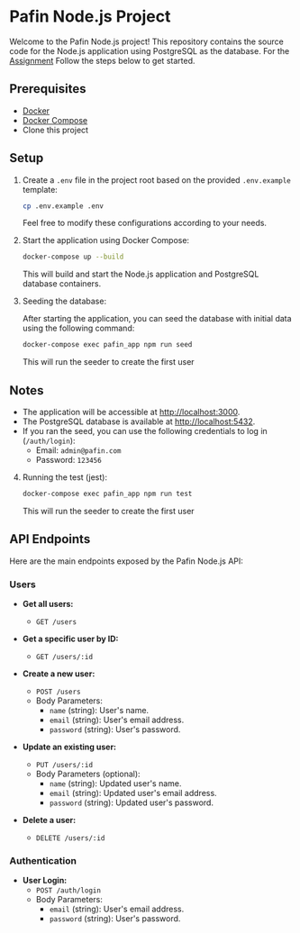 # Pafin Node.js Project

Welcome to the Pafin Node.js project! This repository contains the source code for the Node.js application using PostgreSQL as the database. For the [Assignment](./pafin_tech_assignment.md)
Follow the steps below to get started.


## Prerequisites

- [Docker](https://www.docker.com/get-started)
- [Docker Compose](https://docs.docker.com/compose/install/)
- Clone this project

## Setup

1. Create a `.env` file in the project root based on the provided `.env.example` template:

   ```bash
   cp .env.example .env
   ```

   Feel free to modify these configurations according to your needs.

2. Start the application using Docker Compose:

   ```bash
   docker-compose up --build
   ```

   This will build and start the Node.js application and PostgreSQL database containers.


3. Seeding the database:

   After starting the application, you can seed the database with initial data using the following command:

   ```bash
   docker-compose exec pafin_app npm run seed
   ```

   This will run the seeder to create the first user

## Notes

- The application will be accessible at [http://localhost:3000](http://localhost:3000).
- The PostgreSQL database is available at [http://localhost:5432](http://localhost:5432).
- If you ran the seed, you can use the following credentials to log in (```/auth/login```):
  - Email: `admin@pafin.com`
  - Password: `123456`


4. Running the test (jest):

   ```bash
   docker-compose exec pafin_app npm run test
   ```

   This will run the seeder to create the first user

## API Endpoints

Here are the main endpoints exposed by the Pafin Node.js API:

### Users

- **Get all users:**
  - `GET /users`

- **Get a specific user by ID:**
  - `GET /users/:id`

- **Create a new user:**
  - `POST /users`
  - Body Parameters:
    - `name` (string): User's name.
    - `email` (string): User's email address.
    - `password` (string): User's password.

- **Update an existing user:**
  - `PUT /users/:id`
  - Body Parameters (optional):
    - `name` (string): Updated user's name.
    - `email` (string): Updated user's email address.
    - `password` (string): Updated user's password.

- **Delete a user:**
  - `DELETE /users/:id`

### Authentication

- **User Login:**
  - `POST /auth/login`
  - Body Parameters:
    - `email` (string): User's email address.
    - `password` (string): User's password.
